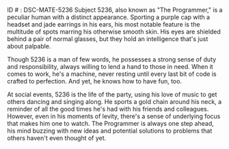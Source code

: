ID # : DSC-MATE-5236
Subject 5236, also known as "The Programmer," is a peculiar human with a distinct appearance. Sporting a purple cap with a headset and jade earrings in his ears, his most notable feature is the multitude of spots marring his otherwise smooth skin. His eyes are shielded behind a pair of normal glasses, but they hold an intelligence that's just about palpable.

Though 5236 is a man of few words, he possesses a strong sense of duty and responsibility, always willing to lend a hand to those in need. When it comes to work, he's a machine, never resting until every last bit of code is crafted to perfection. And yet, he knows how to have fun, too.

At social events, 5236 is the life of the party, using his love of music to get others dancing and singing along. He sports a gold chain around his neck, a reminder of all the good times he's had with his friends and colleagues. However, even in his moments of levity, there's a sense of underlying focus that makes him one to watch. The Programmer is always one step ahead, his mind buzzing with new ideas and potential solutions to problems that others haven't even thought of yet.